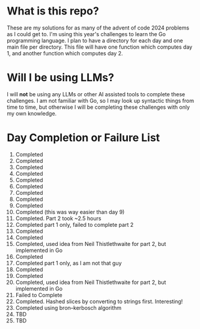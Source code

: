 # What is this repo?
These are my solutions for as many of the advent of code 2024 problems as I could get to. I'm using this year's challenges to learn the Go programming language. I plan to have a directory for each day and one main file per directory. This file will have one function which computes day 1, and another function which computes day 2. 

# Will I be using LLMs?
I will **not** be using any LLMs or other AI assisted tools to complete these challenges. I am not familiar with Go, so I may look up syntactic things from time to time, but otherwise I will be completing these challenges with only my own knowledge. 

# Day Completion or Failure List
1. Completed
2. Completed
3. Completed
4. Completed
5. Completed
6. Completed
7. Completed
8. Completed
9. Completed
10. Completed (this was way easier than day 9)
11. Completed. Part 2 took ~2.5 hours
12. Completed part 1 only, failed to complete part 2
13. Completed
14. Completed
15. Completed, used idea from Neil Thistlethwaite for part 2, but implemented in Go
16. Completed
17. Completed part 1 only, as I am not that guy
18. Completed
19. Completed
20. Completed, used idea from Neil Thistlethwaite for part 2, but implemented in Go
21. Failed to Complete
22. Completed. Hashed slices by converting to strings first. Interesting!
23. Completed using bron–kerbosch algorithm
24. TBD
25. TBD
